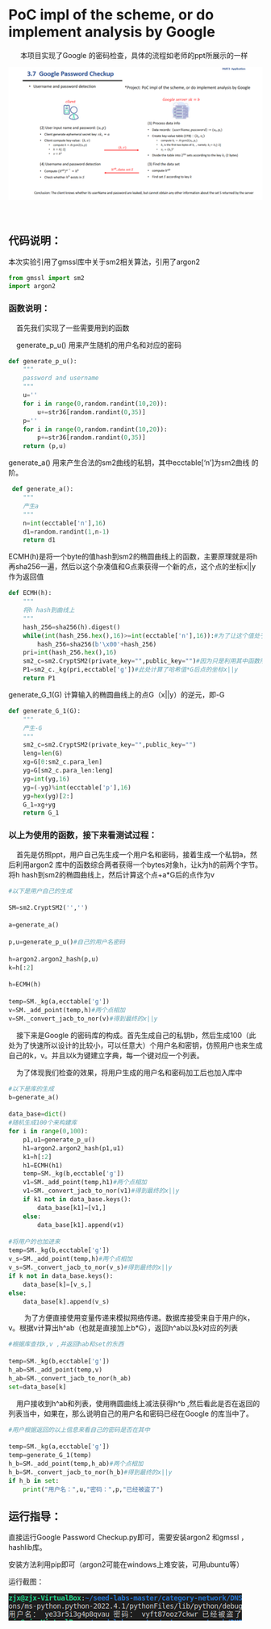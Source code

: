 # PoC impl of the scheme, or do implement analysis by Google

      本项目实现了Google 的密码检查，具体的流程如老师的ppt所展示的一样



![是](./ppt.png)

    

## 代码说明：
本次实验引用了gmssl库中关于sm2相关算法，引用了argon2

```python
from gmssl import sm2 
import argon2
```

### 函数说明：

    首先我们实现了一些需要用到的函数

    generate_p_u() 用来产生随机的用户名和对应的密码

```python
def generate_p_u():
    """
    password and username 
    """
    u=''
    for i in range(0,random.randint(10,20)):
        u+=str36[random.randint(0,35)]
    p=''
    for i in range(0,random.randint(10,20)):
        p+=str36[random.randint(0,35)]
    return (p,u)
```

generate_a() 用来产生合法的sm2曲线的私钥，其中ecctable[‘n’]为sm2曲线 的阶。

```python
 def generate_a():
    """
    产生a
    """
    n=int(ecctable['n'],16)
    d1=random.randint(1,n-1)
    return d1
```

ECMH(h)是将一个byte的值hash到sm2的椭圆曲线上的函数，主要原理就是将h 再sha256一遍，然后以这个杂凑值和G点乘获得一个新的点，这个点的坐标x||y作为返回值

```python
def ECMH(h):
    """
    将h hash到曲线上
    """
    hash_256=sha256(h).digest()
    while(int(hash_256.hex(),16)>=int(ecctable['n'],16)):#为了让这个值处于（0，n-1）之间，如果大了就加盐
        hash_256=sha256(b'\x00'+hash_256)
    pri=int(hash_256.hex(),16)
    sm2_c=sm2.CryptSM2(private_key="",public_key="")#因为只是利用其中函数所以不设置公钥私钥
    P1=sm2_c._kg(pri,ecctable['g'])#此处计算了哈希值*G后点的坐标x||y
    return P1
```

generate_G_1(G)     计算输入的椭圆曲线上的点G（x||y）的逆元，即-G

```python
def generate_G_1(G):
    """
    产生-G
    """
    sm2_c=sm2.CryptSM2(private_key="",public_key="")
    leng=len(G)
    xg=G[0:sm2_c.para_len]
    yg=G[sm2_c.para_len:leng]
    yg=int(yg,16)
    yg=(-yg)%int(ecctable['p'],16)
    yg=hex(yg)[2:]
    G_1=xg+yg
    return G_1
```

### 以上为使用的函数，接下来看测试过程：


    首先是仿照ppt，用户自己先生成一个用户名和密码，接着生成一个私钥a，然后利用argon2 库中的函数综合两者获得一个bytes对象h，让k为h的前两个字节。将h hash到sm2的椭圆曲线上，然后计算这个点+a*G后的点作为v

```python
#以下是用户自己的生成

SM=sm2.CryptSM2('','')

a=generate_a()

p,u=generate_p_u()#自己的用户名密码

h=argon2.argon2_hash(p,u)
k=h[:2]

h=ECMH(h)

temp=SM._kg(a,ecctable['g'])
v=SM._add_point(temp,h)#两个点相加
v=SM._convert_jacb_to_nor(v)#得到最终的x||y
```

    接下来是Google 的密码库的构成。首先生成自己的私钥b，然后生成100（此处为了快速所以设计的比较小，可以任意大）个用户名和密钥，仿照用户也来生成自己的k，v。并且以k为键建立字典，每一个键对应一个列表。

    为了体现我们检查的效果，将用户生成的用户名和密码加工后也加入库中

```python
#以下是库的生成
b=generate_a()

data_base=dict()
#随机生成100个来构建库
for i in range(0,100):
    p1,u1=generate_p_u()
    h1=argon2.argon2_hash(p1,u1)
    k1=h[:2]
    h1=ECMH(h1)
    temp=SM._kg(b,ecctable['g'])
    v1=SM._add_point(temp,h1)#两个点相加
    v1=SM._convert_jacb_to_nor(v1)#得到最终的x||y
    if k1 not in data_base.keys():
        data_base[k1]=[v1,]
    else:
        data_base[k1].append(v1)
    
#将用户的也加进来
temp=SM._kg(b,ecctable['g'])
v_s=SM._add_point(temp,h)#两个点相加
v_s=SM._convert_jacb_to_nor(v_s)#得到最终的x||y
if k not in data_base.keys():
    data_base[k]=[v_s,]
else:
    data_base[k].append(v_s)
```

        为了方便直接使用变量传递来模拟网络传递。数据库接受来自于用户的k，v。根据v计算出h^ab（也就是直接加上b*G），返回h^ab以及k对应的列表

```python
#根据库查找k,v ,并返回hab和set的东西

temp=SM._kg(b,ecctable['g'])
h_ab=SM._add_point(temp,v)
h_ab=SM._convert_jacb_to_nor(h_ab)
set=data_base[k]
```

    用户接收到h^ab和列表，使用椭圆曲线上减法获得h^b ,然后看此是否在返回的列表当中，如果在，那么说明自己的用户名和密码已经在Google 的库当中了。

```python
#用户根据返回的以上信息来看自己的密码是否在其中

temp=SM._kg(a,ecctable['g'])
temp=generate_G_1(temp)
h_b=SM._add_point(temp,h_ab)#两个点相加
h_b=SM._convert_jacb_to_nor(h_b)#得到最终的x||y
if h_b in set:
    print("用户名：",u,"密码：",p,"已经被盗了")
```



## 运行指导：

直接运行Google Password Checkup.py即可，需要安装argon2 和gmssl ，hashlib库。

安装方法利用pip即可（argon2可能在windows上难安装，可用ubuntu等）

运行截图：

![啊](./结果.png)
